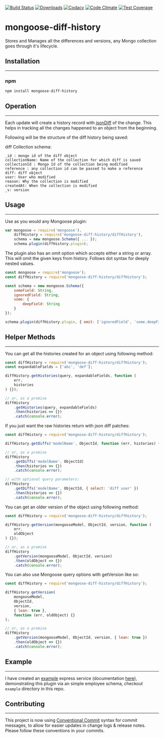 [![Build Status](https://travis-ci.org/mimani/mongoose-diff-history.svg?branch=master)](https://travis-ci.org/mimani/mongoose-diff-history)
[![Downloads](https://img.shields.io/npm/dt/mongoose-diff-history.svg)](https://www.npmjs.com/package/mongoose-diff-history)
[![Codacy](https://api.codacy.com/project/badge/grade/bf1936538af048ac8d104a6c2ecd71ca)](https://www.codacy.com/app/mimani-saurabh/mongoose-diff-history)
[![Code Climate](https://codeclimate.com/github/mimani/mongoose-diff-history/badges/gpa.svg)](https://codeclimate.com/github/mimani/mongoose-diff-history)
[![Test Coverage](https://codeclimate.com/github/mimani/mongoose-diff-history/badges/coverage.svg)](https://codeclimate.com/github/mimani/mongoose-diff-history/coverage)

# mongoose-diff-history

Stores and Manages all the differences and versions, any Mongo collection goes through it's lifecycle.

## Installation

---

### npm

```sh
npm install mongoose-diff-history
```

## Operation

---

Each update will create a history record with [jsonDiff](https://github.com/benjamine/jsondiffpatch) of the change. This helps in tracking all the changes happened to an object from the beginning.

Following will be the structure of the diff history being saved:

diff Collection schema:

```
_id : mongo id of the diff object
collectionName: Name of the collection for which diff is saved
collectionId : Mongo Id of the collection being modified
reference : any collection id can be passed to make a reference
diff: diff object
user: User who modified
reason: Why the collection is modified
createdAt: When the collection is modified
_v: version
```

## Usage

---

Use as you would any Mongoose plugin:

```js
var mongoose = require('mongoose'),
    diffHistory = require('mongoose-diff-history/diffHistory'),
    schema = new mongoose.Schema({ ... });
    schema.plugin(diffHistory.plugin);
```

The plugin also has an omit option which accepts either a string or array. This will omit the given
keys from history. Follows dot syntax for deeply nested values.

```js
const mongoose = require('mongoose');
const diffHistory = require('mongoose-diff-history/diffHistory');

const schema = new mongoose.Schema({
    someField: String,
    ignoredField: String,
    some: {
        deepField: String
    }
});

schema.plugin(diffHistory.plugin, { omit: ['ignoredField', 'some.deepField'] });
```

## Helper Methods

---

You can get all the histories created for an object using following method:

```js
const diffHistory = require('mongoose-diff-history/diffHistory');
const expandableFields = ['abc', 'def'];

diffHistory.getHistories(query, expandableFields, function (
    err,
    histories
) {});

// or, as a promise
diffHistory
    .getHistories(query, expandableFields)
    .then(histories => {})
    .catch(console.error);
```

If you just want the raw histories return with json diff patches:

```js
const diffHistory = require('mongoose-diff-history/diffHistory');

diffHistory.getDiffs('modelName', ObjectId, function (err, histories) {});

// or, as a promise
diffHistory
    .getDiffs('modelName', ObjectId)
    .then(histories => {})
    .catch(console.error);

// with optional query parameters:
diffHistory
    .getDiffs('modelName', ObjectId, { select: 'diff user' })
    .then(histories => {})
    .catch(console.error);
```

You can get an older version of the object using following method:

```js
const diffHistory = require('mongoose-diff-history/diffHistory');

diffHistory.getVersion(mongooseModel, ObjectId, version, function (
    err,
    oldObject
) {});

// or, as a promise
diffHistory
    .getVersion(mongooseModel, ObjectId, version)
    .then(oldObject => {})
    .catch(console.error);
```

You can also use Mongoose query options with getVersion like so:

```js
const diffHistory = require('mongoose-diff-history/diffHistory');

diffHistory.getVersion(
    mongooseModel,
    ObjectId,
    version,
    { lean: true },
    function (err, oldObject) {}
);

// or, as a promise
diffHistory
    .getVersion(mongooseModel, ObjectId, version, { lean: true })
    .then(oldObject => {})
    .catch(console.error);
```

## Example

---

I have created an [example](https://github.com/mimani/mongoose-diff-history/tree/master/example) express service (documentation [here](https://github.com/mimani/mongoose-diff-history/blob/master/example/README.md)), demonstrating this plugin via an simple employee schema, checkout `example` directory in this repo.

## Contributing

---

This project is now using [Conventional Commit](https://www.conventionalcommits.org/en/v1.0.0/) syntax for commit messages, to allow for easier updates in change logs & release notes. Please follow these conventions in your commits.
